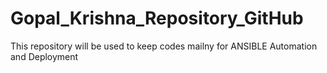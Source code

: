 # Gopal_Krishna_Repository_GitHub
This repository will be used to keep codes mailny for ANSIBLE Automation and Deployment
